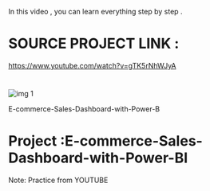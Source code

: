 In this video , you can learn everything step by step .
#
# SOURCE PROJECT LINK :
https://www.youtube.com/watch?v=gTK5rNhWJyA
#
![img 1](https://user-images.githubusercontent.com/101013518/229177506-89756ca9-1ce4-451d-909b-744367f48e55.png)

E-commerce-Sales-Dashboard-with-Power-B
# Project :E-commerce-Sales-Dashboard-with-Power-BI
Note: Practice from YOUTUBE 
